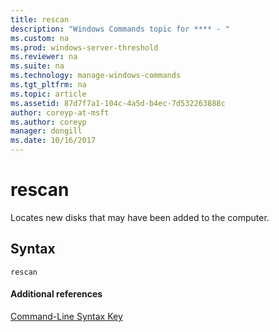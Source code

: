 ```yaml
---
title: rescan
description: "Windows Commands topic for **** - "
ms.custom: na
ms.prod: windows-server-threshold
ms.reviewer: na
ms.suite: na
ms.technology: manage-windows-commands
ms.tgt_pltfrm: na
ms.topic: article
ms.assetid: 87d7f7a1-104c-4a5d-b4ec-7d532263888c
author: coreyp-at-msft
ms.author: coreyp
manager: dongill
ms.date: 10/16/2017
---
```


# rescan



Locates new disks that may have been added to the computer.

## Syntax

```
rescan
```

#### Additional references

[Command-Line Syntax Key](command-line-syntax-key.md)

